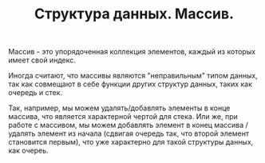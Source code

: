 <h1 align="center">Структура данных. Массив.</h1>
<br>
<p>
Массив - это упорядоченная коллекция элементов, каждый из которых
имеет свой индекс. 
</p>
<p>
Иногда считают, что массивы являются "неправильным" типом данных, так как
 совмещают в себе функции других структур данных, таких как очередь и стек.
</p>
<p>
Так, например, мы можем удалять/добавлять элементы в конце массива, что 
является характерной чертой для стека. Или же, при работе с массивом, 
мы можем добавлять элемент в конец массива / удалять элемент из начала
(сдвигая очередь так, что второй элемент становится первым), 
что уже характерно для такой структуры данных, как очереь. 
</p>